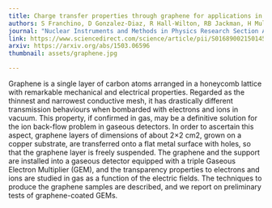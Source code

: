 ```yaml
---
title: Charge transfer properties through graphene for applications in gaseous detectors
authors: S Franchino, D Gonzalez-Diaz, R Hall-Wilton, RB Jackman, H Muller, TT Nguyen, R de Oliveira, E Oliveri, D Pfeiffer, F Resnati, L Ropelewski, J Smith, M van Stenis, C Streli, P Thuiner, R Veenhof 
journal: "Nuclear Instruments and Methods in Physics Research Section A: Accelerators, Spectrometers, Detectors and Associated Equipment 824 (2016): 571-574."
link: https://www.sciencedirect.com/science/article/pii/S0168900215014515
arxiv: https://arxiv.org/abs/1503.06596
thumbnail: assets/graphene.jpg

---
```


Graphene is a single layer of carbon atoms arranged in a honeycomb lattice with remarkable mechanical and electrical properties. Regarded as the thinnest and narrowest conductive mesh, it has drastically different transmission behaviours when bombarded with electrons and ions in vacuum. This property, if confirmed in gas, may be a definitive solution for the ion back-flow problem in gaseous detectors. In order to ascertain this aspect, graphene layers of dimensions of about 2×2 cm2, grown on a copper substrate, are transferred onto a flat metal surface with holes, so that the graphene layer is freely suspended. The graphene and the support are installed into a gaseous detector equipped with a triple Gaseous Electron Multiplier (GEM), and the transparency properties to electrons and ions are studied in gas as a function of the electric fields. The techniques to produce the graphene samples are described, and we report on preliminary tests of graphene-coated GEMs.
